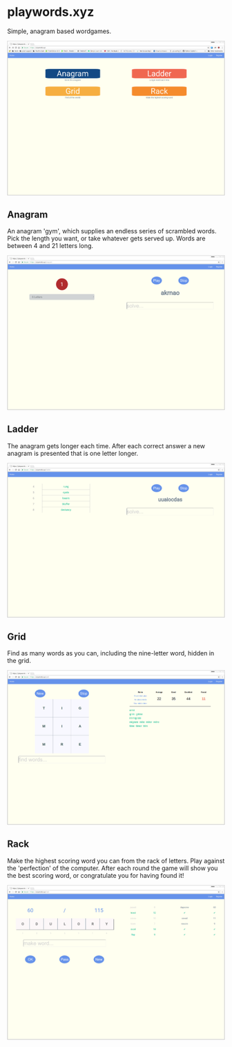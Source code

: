 # playwords.xyz

Simple, anagram based wordgames.

![homepage](static/screenshots/homepage.png)

## Anagram

An anagram 'gym', which supplies an endless series of scrambled words. Pick the length you want, or take whatever gets served up. Words are between 4 and 21 letters long.

![anagram](static/screenshots/anagram.png)

## Ladder

The anagram gets longer each time. After each correct answer a new anagram is presented that is one letter longer.

![ladder](static/screenshots/ladder.png)

## Grid

Find as many words as you can, including the nine-letter word, hidden in the grid.

![grid](static/screenshots/grid.png)

## Rack

Make the highest scoring word you can from the rack of letters. Play against the 'perfection' of the computer. After each round the game will show you the best scoring word, or congratulate you for having found it!

![rack](static/screenshots/rack.png)
